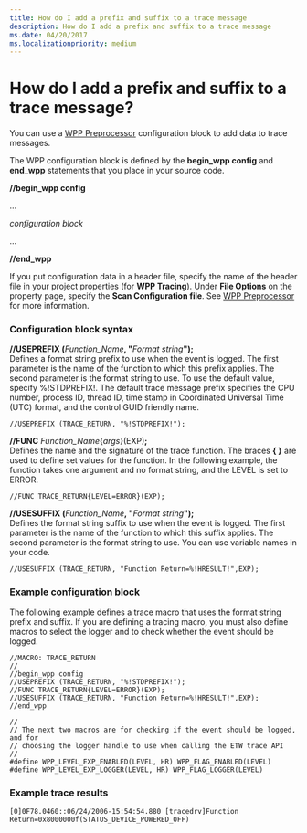 ```yaml
---
title: How do I add a prefix and suffix to a trace message
description: How do I add a prefix and suffix to a trace message
ms.date: 04/20/2017
ms.localizationpriority: medium
---
```


# How do I add a prefix and suffix to a trace message?


You can use a [WPP Preprocessor](wpp-preprocessor.md) configuration block to add data to trace messages.

The WPP configuration block is defined by the **begin\_wpp config** and **end\_wpp** statements that you place in your source code.

**//begin\_wpp config**

...

*configuration block*

...

**//end\_wpp**

If you put configuration data in a header file, specify the name of the header file in your project properties (for **WPP Tracing**). Under **File Options** on the property page, specify the **Scan Configuration file**. See [WPP Preprocessor](wpp-preprocessor.md) for more information.

### <span id="configuration_block_syntax"></span><span id="CONFIGURATION_BLOCK_SYNTAX"></span>Configuration block syntax

<span id="__USEPREFIX__Function_Name___Format_string___"></span><span id="__useprefix__function_name___format_string___"></span><span id="__USEPREFIX__FUNCTION_NAME___FORMAT_STRING___"></span>**//USEPREFIX (**<em>Function\_Name</em>**, "**<em>Format string</em>**");**  
Defines a format string prefix to use when the event is logged. The first parameter is the name of the function to which this prefix applies. The second parameter is the format string to use. To use the default value, specify %!STDPREFIX!. The default trace message prefix specifies the CPU number, process ID, thread ID, time stamp in Coordinated Universal Time (UTC) format, and the control GUID friendly name.

```
//USEPREFIX (TRACE_RETURN, "%!STDPREFIX!");
```

<span id="__FUNC_Function_Name_args__EXP__"></span><span id="__func_function_name_args__exp__"></span><span id="__FUNC_FUNCTION_NAME_ARGS__EXP__"></span>**//FUNC** *Function\_Name*{*args*}(EXP)**;**  
Defines the name and the signature of the trace function. The braces **{ }** are used to define set values for the function. In the following example, the function takes one argument and no format string, and the LEVEL is set to ERROR.

```
//FUNC TRACE_RETURN{LEVEL=ERROR}(EXP);
```

<span id="__USESUFFIX__Function_Name___Format_string___"></span><span id="__usesuffix__function_name___format_string___"></span><span id="__USESUFFIX__FUNCTION_NAME___FORMAT_STRING___"></span>**//USESUFFIX (**<em>Function\_Name</em>**, "**<em>Format string</em>**");**  
Defines the format string suffix to use when the event is logged. The first parameter is the name of the function to which this suffix applies. The second parameter is the format string to use. You can use variable names in your code.

```
//USESUFFIX (TRACE_RETURN, "Function Return=%!HRESULT!",EXP);
```

### <span id="example_configuration_block"></span><span id="EXAMPLE_CONFIGURATION_BLOCK"></span>Example configuration block

The following example defines a trace macro that uses the format string prefix and suffix. If you are defining a tracing macro, you must also define macros to select the logger and to check whether the event should be logged.

```
//MACRO: TRACE_RETURN
//
//begin_wpp config
//USEPREFIX (TRACE_RETURN, "%!STDPREFIX!");
//FUNC TRACE_RETURN{LEVEL=ERROR}(EXP);
//USESUFFIX (TRACE_RETURN, "Function Return=%!HRESULT!",EXP);
//end_wpp

//
// The next two macros are for checking if the event should be logged, and for
// choosing the logger handle to use when calling the ETW trace API
//
#define WPP_LEVEL_EXP_ENABLED(LEVEL, HR) WPP_FLAG_ENABLED(LEVEL)
#define WPP_LEVEL_EXP_LOGGER(LEVEL, HR) WPP_FLAG_LOGGER(LEVEL)
```

### <span id="example_trace_results"></span><span id="EXAMPLE_TRACE_RESULTS"></span>Example trace results

```
[0]0F78.0460::06/24/2006-15:54:54.880 [tracedrv]Function Return=0x8000000f(STATUS_DEVICE_POWERED_OFF)
```

 

 






